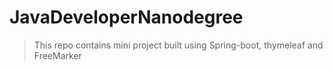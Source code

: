 # JavaDeveloperNanodegree
> This repo contains mini project built using Spring-boot, thymeleaf and FreeMarker
